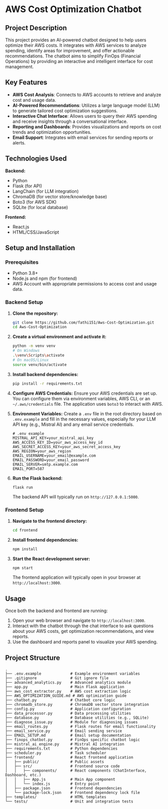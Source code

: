 # AWS Cost Optimization Chatbot

## Project Description
This project provides an AI-powered chatbot designed to help users optimize their AWS costs. It integrates with AWS services to analyze spending, identify areas for improvement, and offer actionable recommendations. The chatbot aims to simplify FinOps (Financial Operations) by providing an interactive and intelligent interface for cost management.

## Key Features
- **AWS Cost Analysis**: Connects to AWS accounts to retrieve and analyze cost and usage data.
- **AI-Powered Recommendations**: Utilizes a large language model (LLM) to generate tailored cost optimization suggestions.
- **Interactive Chat Interface**: Allows users to query their AWS spending and receive insights through a conversational interface.
- **Reporting and Dashboards**: Provides visualizations and reports on cost trends and optimization opportunities.
- **Email Support**: Integrates with email services for sending reports or alerts.

## Technologies Used
**Backend:**
- Python
- Flask (for API)
- LangChain (for LLM integration)
- ChromaDB (for vector store/knowledge base)
- Boto3 (for AWS SDK)
- SQLite (for local database)

**Frontend:**
- React.js
- HTML/CSS/JavaScript

## Setup and Installation

### Prerequisites
- Python 3.8+
- Node.js and npm (for frontend)
- AWS Account with appropriate permissions to access cost and usage data.

### Backend Setup

1.  **Clone the repository:**
    ```bash
    git clone https://github.com/fathi151/Aws-Cost-Optimization.git
    cd Aws-Cost-Optimization
    ```

2.  **Create a virtual environment and activate it:**
    ```bash
    python -m venv venv
    # On Windows
    .\venv\Scripts\activate
    # On macOS/Linux
    source venv/bin/activate
    ```

3.  **Install backend dependencies:**
    ```bash
    pip install -r requirements.txt
    ```

4.  **Configure AWS Credentials:**
    Ensure your AWS credentials are set up. You can configure them via environment variables, AWS CLI, or an `~/.aws/credentials` file. The application uses `boto3` to interact with AWS.

5.  **Environment Variables:**
    Create a `.env` file in the root directory based on `.env.example` and fill in the necessary values, especially for your LLM API key (e.g., Mistral AI) and any email service credentials.

    ```
    # .env example
    MISTRAL_API_KEY=your_mistral_api_key
    AWS_ACCESS_KEY_ID=your_aws_access_key_id
    AWS_SECRET_ACCESS_KEY=your_aws_secret_access_key
    AWS_REGION=your_aws_region
    EMAIL_USERNAME=your_email@example.com
    EMAIL_PASSWORD=your_email_password
    EMAIL_SERVER=smtp.example.com
    EMAIL_PORT=587
    ```

6.  **Run the Flask backend:**
    ```bash
    flask run
    ```
    The backend API will typically run on `http://127.0.0.1:5000`.

### Frontend Setup

1.  **Navigate to the frontend directory:**
    ```bash
    cd frontend
    ```

2.  **Install frontend dependencies:**
    ```bash
    npm install
    ```

3.  **Start the React development server:**
    ```bash
    npm start
    ```
    The frontend application will typically open in your browser at `http://localhost:3000`.

## Usage
Once both the backend and frontend are running:
1.  Open your web browser and navigate to `http://localhost:3000`.
2.  Interact with the chatbot through the chat interface to ask questions about your AWS costs, get optimization recommendations, and view reports.
3.  Use the dashboard and reports panel to visualize your AWS spending.

## Project Structure

```
.
├── .env.example             # Example environment variables
├── .gitignore               # Git ignore file
├── advanced_analytics.py    # Advanced analytics module
├── app.py                   # Main Flask application
├── aws_cost_extractor.py    # AWS cost extraction logic
├── AWS_OPTIMIZATION_GUIDE.md # AWS optimization guide
├── chatbot.py               # Chatbot core logic
├── chromadb_store.py        # ChromaDB vector store integration
├── config.py                # Application configuration
├── data_processor.py        # Data processing utilities
├── database.py              # Database utilities (e.g., SQLite)
├── diagnose_issue.py        # Module for diagnosing issues
├── email_routes.py          # Flask routes for email functionality
├── email_service.py         # Email sending service
├── EMAIL_SETUP.md           # Email setup documentation
├── finops_chatbot.py        # FinOps specific chatbot logic
├── mistral_ai_engine.py     # Mistral AI integration
├── requirements.txt         # Python dependencies
├── scheduler.py             # Task scheduler
├── frontend/                # React frontend application
│   ├── public/              # Public assets
│   ├── src/                 # Frontend source code
│   │   ├── components/      # React components (ChatInterface, Dashboard, etc.)
│   │   ├── App.js           # Main App component
│   │   └── index.js         # Entry point
│   ├── package.json         # Frontend dependencies
│   └── package-lock.json    # Frontend dependency lock file
├── templates/               # HTML templates
└── tests/                   # Unit and integration tests

